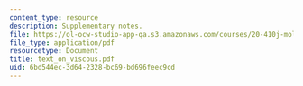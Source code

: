 ```yaml
---
content_type: resource
description: Supplementary notes.
file: https://ol-ocw-studio-app-qa.s3.amazonaws.com/courses/20-410j-molecular-cellular-and-tissue-biomechanics-be-410j-spring-2003/6bd544ec3d642328bc69bd696feec9cd_text_on_viscous.pdf
file_type: application/pdf
resourcetype: Document
title: text_on_viscous.pdf
uid: 6bd544ec-3d64-2328-bc69-bd696feec9cd
---
```

